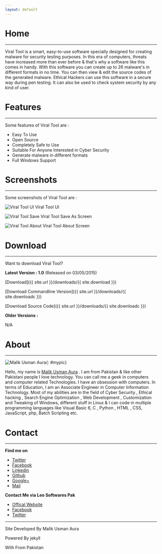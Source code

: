 ```yaml
---
layout: default
---
```


# [](#home)Home
* * *

Viral Tool is a smart, easy-to-use software specially designed for creating malware for security testing purposes. 
In this era of computers, threats have increased more than ever before & that's why a software like this comes in handy. 
With this software you can create up to 26 malware's in different formats in no time. You can then view & edit the source codes of the generated malware. 
Ethical Hackers can use this software in a secure way during pen testing. It can also be used to check system security by any kind of user.


# [](#features)Features
* * *

Some features of Viral Tool are : 

* Easy To Use
* Open Source
* Completely Safe to Use
* Suitable For Anyone Interested in Cyber Security
* Generate malware in different formats
* Full Windows Support


# [](#screenshots)Screenshots
* * *

Some screenshots of Viral Tool are :

![Viral Tool UI](/viral-tool-site/images/viraltool_1.png)
Viral Tool UI


![Viral Tool Save](/viral-tool-site/images/viraltool_2.png)
Viral Tool Save As Screen


![Viral Tool About](/viral-tool-site/images/viraltool_3.png)
Viral Tool About Screen


# [](#download)Download
* * *

Want to download Viral Tool?

**Latest Version : 1.0** (Released on  03/05/2015)

[Download]({{ site.url }}/downloads/{{ site.download }})

[Download Commandline Version]({{ site.url }}/downloads/{{ site.downloadc }})

[Download Source Code]({{ site.url }}/downloads/{{ site.downloadc }})

**Older Versions :**

N/A


# [](#about)About
* * *

![Malik Usman Aura](/viral-tool-site/images/malikusmanaura.jpg){: #mypic}

Hello, my name is [Malik Usman Aura](mailto:usmanaura47[at]gmsil[dot]com) . I am from Pakistan & like other Pakistani people I love technology. 
You can call me a geek in computers and computer related Technologies. I have an obsession with computers. 
In terms of Education, I am an Associate Engineer in Computer Information Technology. 
Most of my abilities are in the field of Cyber Security , Ethical hacking , Search Engine Optimization , Web Development , Customization and Tweaking of Windows, different stuff in Linux & I can code in multiple programming languages 
like Visual Basic 6, C , Python , HTML , CSS, JavaScript, php, Batch Scripting etc.


# [](#contact)Contact
* * *

**Find me on**

<ul>
	<li>
		<a href="https://twitter.com/malikusmanaura" target="_blank">
		  <i class="fa fa-twitter fa-fw"></i>Twitter
		</a>
	</li>
	 <li>
		<a href="https://www.facebook.com/malikusman.aura" target="_blank">
		  <i class="fa fa-facebook fa-fw"></i>Facebook
		</a>
	</li>
	<li>
		<a href="https://pk.linkedin.com/in/malikusmanaura" target="_blank">
		  <i class="fa fa-linkedin fa-fw"></i>Linkedin
		</a>
	</li>
	<li>
		<a href="https://github.com/usmanaura47" target="_blank">
		  <i class="fa fa-github fa-fw"></i>Github
		</a>
	</li>
	<li>
		<a href="https://plus.google.com/+MalikUsmanAura" target="_blank">
		  <i class="fa fa-google-plus-official fa-fw"></i>Google+
		</a>
	</li>
	<li>
		<a href="mailto:usmanaura47[at]gmail[dot]com" target="_blank">
		  <i class="fa fa-envelope fa-fw"></i>Mail
		</a>
	</li>
</ul>

**Contact Me via Leo Softwares Pak**

<ul>
	<li>
		<a href="https://leosoftwares4u.tk" target="_blank">
		  <i class="fa fa-globe fa-fw"></i>Offical Website
		</a>
	</li>
	<li>
		<a href="https://www.facebook.com/leosoftwarespak/" target="_blank">
		  <i class="fa fa-facebook fa-fw"></i>Facebook
		</a>
	</li>
	<li>
		<a href="https://twitter.com/LeoSoftwaresPak" target="_blank">
		  <i class="fa fa-twitter fa-fw"></i>Twitter
		</a>
	</li>
</ul>

<hr/>

Site Developed By Malik Usman Aura

Powered By jekyll

With <span><i class="fa fa-heart fa-fw" id="c-red"></i></span> From Pakistan